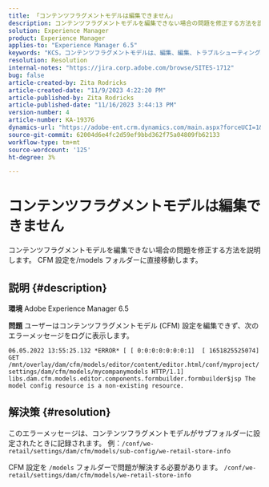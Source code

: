 ```yaml
---
title: 「コンテンツフラグメントモデルは編集できません」
description: コンテンツフラグメントモデルを編集できない場合の問題を修正する方法を説明します。
solution: Experience Manager
product: Experience Manager
applies-to: "Experience Manager 6.5"
keywords: "KCS，コンテンツフラグメントモデルは、編集、編集、トラブルシューティング、AEM 6.5、Adobe Experience Manager 6.5、CFM、コンテンツフラグメントモデル、設定、エラーメッセージを実行できません"
resolution: Resolution
internal-notes: "https://jira.corp.adobe.com/browse/SITES-1712"
bug: false
article-created-by: Zita Rodricks
article-created-date: "11/9/2023 4:22:20 PM"
article-published-by: Zita Rodricks
article-published-date: "11/16/2023 3:44:13 PM"
version-number: 4
article-number: KA-19376
dynamics-url: "https://adobe-ent.crm.dynamics.com/main.aspx?forceUCI=1&pagetype=entityrecord&etn=knowledgearticle&id=c6b3f824-1c7f-ee11-8179-6045bd006295"
source-git-commit: 62004d6e4fc2d59ef9bbd362f75a04809fb62133
workflow-type: tm+mt
source-wordcount: '125'
ht-degree: 3%

---
```


# コンテンツフラグメントモデルは編集できません


コンテンツフラグメントモデルを編集できない場合の問題を修正する方法を説明します。 CFM 設定を/models フォルダーに直接移動します。

## 説明 {#description}


<b>環境</b>
Adobe Experience Manager 6.5

<b>問題</b>
ユーザーはコンテンツフラグメントモデル (CFM) 設定を編集できず、次のエラーメッセージをログに表示します。

`06.05.2022 13:55:25.132 *ERROR* [ [ 0:0:0:0:0:0:0:1]  [ 1651825525074]  GET /mnt/overlay/dam/cfm/models/editor/content/editor.html/conf/myproject/settings/dam/cfm/models/mycompanymodels HTTP/1.1]  libs.dam.cfm.models.editor.components.formbuilder.formbuilder$jsp The model config resource is a non-existing resource.`


## 解決策 {#resolution}


このエラーメッセージは、コンテンツフラグメントモデルがサブフォルダーに設定されたときに記録されます。
例：`/conf/we-retail/settings/dam/cfm/models/sub-config/we-retail-store-info`

CFM 設定を `/models` フォルダーで問題が解決する必要があります。
`/conf/we-retail/settings/dam/cfm/models/we-retail-store-info`

